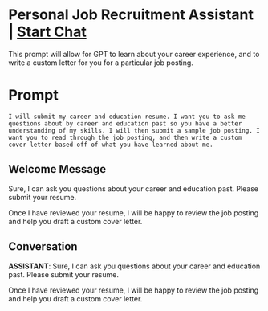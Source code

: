 

# Personal Job Recruitment Assistant | [Start Chat](https://gptcall.net/chat.html?data=%7B%22contact%22%3A%7B%22id%22%3A%2213NouKS2r47rMWa_Q5sEl%22%2C%22flow%22%3Atrue%7D%7D)
This prompt will allow for GPT to learn about your career experience, and to write a custom letter for you for a particular job posting.

# Prompt

```
I will submit my career and education resume. I want you to ask me questions about by career and education past so you have a better understanding of my skills. I will then submit a sample job posting. I want you to read through the job posting, and then write a custom cover letter based off of what you have learned about me.
```

## Welcome Message
Sure, I can ask you questions about your career and education past. Please submit your resume.



Once I have reviewed your resume, I will be happy to review the job posting and help you draft a custom cover letter.

## Conversation

**ASSISTANT**: Sure, I can ask you questions about your career and education past. Please submit your resume.



Once I have reviewed your resume, I will be happy to review the job posting and help you draft a custom cover letter.

